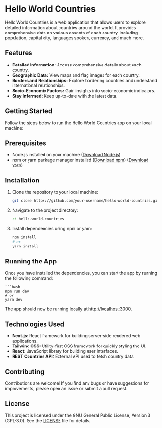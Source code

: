 # Hello World Countries

Hello World Countries is a web application that allows users to explore detailed information about countries around the world. It provides comprehensive data on various aspects of each country, including population, capital city, languages spoken, currency, and much more.

## Features

- **Detailed Information:** Access comprehensive details about each country.
- **Geographic Data:** View maps and flag images for each country.
- **Borders and Relationships:** Explore bordering countries and understand international relationships.
- **Socio-Economic Factors:** Gain insights into socio-economic indicators.
- **Stay Informed:** Keep up-to-date with the latest data.

## Getting Started

Follow the steps below to run the Hello World Countries app on your local machine:

## Prerequisites

- Node.js installed on your machine ([Download Node.js](https://nodejs.org/))
- npm or yarn package manager installed ([Download npm](https://www.npmjs.com/get-npm)) ([Download yarn](https://yarnpkg.com/getting-started/install))

## Installation

1. Clone the repository to your local machine:

   ```bash
   git clone https://github.com/your-username/hello-world-countries.git

2. Navigate to the project directory:

    ```bash
    cd hello-world-countries

3. Install dependencies using npm or yarn:

    ```bash
    npm install
    # or
    yarn install

## Running the App

Once you have installed the dependencies, you can start the app by running the following command:

    ```bash
    npm run dev
    # or
    yarn dev

The app should now be running locally at [http://localhost:3000](http://localhost:3000).

## Technologies Used

- **Next.js:** React framework for building server-side rendered web applications.
- **Tailwind CSS:** Utility-first CSS framework for quickly styling the UI.
- **React:** JavaScript library for building user interfaces.
- **REST Countries API:** External API used to fetch country data.

## Contributing

Contributions are welcome! If you find any bugs or have suggestions for improvements, please open an issue or submit a pull request.

## License

This project is licensed under the GNU General Public License, Version 3 (GPL-3.0). See the [LICENSE](LICENSE) file for details.